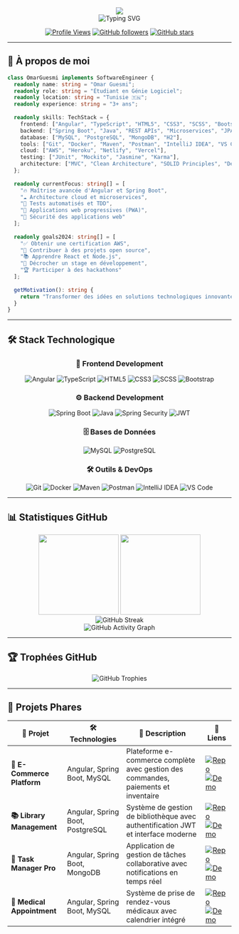 <div align="center">
  <img src="https://capsule-render.vercel.app/api?type=waving&color=0:667eea,100:764ba2&height=300&section=header&text=Omar%20Guesmi&fontSize=50&fontColor=fff&animation=fadeIn&fontAlignY=38&desc=Software%20Engineering%20Student%20%7C%20Full-Stack%20Developer&descAlignY=51&descAlign=50"/>
</div>

<div align="center">
  <img src="https://readme-typing-svg.herokuapp.com?font=Fira+Code&size=22&duration=3000&pause=1000&color=667EEA&center=true&vCenter=true&multiline=true&width=600&height=100&lines=Passionn%C3%A9+par+le+d%C3%A9veloppement+web;Angular+%2B+Spring+Boot+Expert;Toujours+en+qu%C3%AAte+d'innovation;Cr%C3%A9ateur+d'applications+performantes" alt="Typing SVG" />
</div>

<div align="center">
  
  [![Profile Views](https://komarev.com/ghpvc/?username=omarguesmi&color=667eea&style=for-the-badge&label=VISITEURS+DU+PROFIL)](https://github.com/omarguesmi)
  [![GitHub followers](https://img.shields.io/github/followers/omarguesmi?color=667eea&style=for-the-badge&logo=github&label=FOLLOWERS)](https://github.com/omarguesmi)
  [![GitHub stars](https://img.shields.io/github/stars/omarguesmi?color=667eea&style=for-the-badge&logo=github&label=STARS)](https://github.com/omarguesmi)
  
</div>

---

## 🚀 À propos de moi

```typescript
class OmarGuesmi implements SoftwareEngineer {
  readonly name: string = "Omar Guesmi";
  readonly role: string = "Étudiant en Génie Logiciel";
  readonly location: string = "Tunisie 🇹🇳";
  readonly experience: string = "3+ ans";
  
  readonly skills: TechStack = {
    frontend: ["Angular", "TypeScript", "HTML5", "CSS3", "SCSS", "Bootstrap", "Material UI"],
    backend: ["Spring Boot", "Java", "REST APIs", "Microservices", "JPA/Hibernate"],
    database: ["MySQL", "PostgreSQL", "MongoDB", "H2"],
    tools: ["Git", "Docker", "Maven", "Postman", "IntelliJ IDEA", "VS Code"],
    cloud: ["AWS", "Heroku", "Netlify", "Vercel"],
    testing: ["JUnit", "Mockito", "Jasmine", "Karma"],
    architecture: ["MVC", "Clean Architecture", "SOLID Principles", "Design Patterns"]
  };
  
  readonly currentFocus: string[] = [
    "🔥 Maîtrise avancée d'Angular et Spring Boot",
    "☁️ Architecture cloud et microservices",
    "🧪 Tests automatisés et TDD",
    "📱 Applications web progressives (PWA)",
    "🔐 Sécurité des applications web"
  ];
  
  readonly goals2024: string[] = [
    "✅ Obtenir une certification AWS",
    "🔄 Contribuer à des projets open source",
    "📚 Apprendre React et Node.js",
    "🎯 Décrocher un stage en développement",
    "🏆 Participer à des hackathons"
  ];
  
  getMotivation(): string {
    return "Transformer des idées en solutions technologiques innovantes ! 💡";
  }
}
```

---

## 🛠️ Stack Technologique

<div align="center">

### 🎨 Frontend Development
![Angular](https://img.shields.io/badge/Angular-DD0031?style=for-the-badge&logo=angular&logoColor=white)
![TypeScript](https://img.shields.io/badge/TypeScript-007ACC?style=for-the-badge&logo=typescript&logoColor=white)
![HTML5](https://img.shields.io/badge/HTML5-E34F26?style=for-the-badge&logo=html5&logoColor=white)
![CSS3](https://img.shields.io/badge/CSS3-1572B6?style=for-the-badge&logo=css3&logoColor=white)
![SCSS](https://img.shields.io/badge/SCSS-CC6699?style=for-the-badge&logo=sass&logoColor=white)
![Bootstrap](https://img.shields.io/badge/Bootstrap-563D7C?style=for-the-badge&logo=bootstrap&logoColor=white)

### ⚙️ Backend Development
![Spring Boot](https://img.shields.io/badge/Spring_Boot-6DB33F?style=for-the-badge&logo=spring-boot&logoColor=white)
![Java](https://img.shields.io/badge/Java-ED8B00?style=for-the-badge&logo=java&logoColor=white)
![Spring Security](https://img.shields.io/badge/Spring_Security-6DB33F?style=for-the-badge&logo=Spring-Security&logoColor=white)
![JWT](https://img.shields.io/badge/JWT-000000?style=for-the-badge&logo=JSON%20web%20tokens&logoColor=white)

### 🗄️ Bases de Données
![MySQL](https://img.shields.io/badge/MySQL-00000F?style=for-the-badge&logo=mysql&logoColor=white)
![PostgreSQL](https://img.shields.io/badge/PostgreSQL-316192?style=for-the-badge&logo=postgresql&logoColor=white)


### 🛠️ Outils & DevOps
![Git](https://img.shields.io/badge/Git-F05032?style=for-the-badge&logo=git&logoColor=white)
![Docker](https://img.shields.io/badge/Docker-2496ED?style=for-the-badge&logo=docker&logoColor=white)
![Maven](https://img.shields.io/badge/Maven-C71A36?style=for-the-badge&logo=Apache%20Maven&logoColor=white)
![Postman](https://img.shields.io/badge/Postman-FF6C37?style=for-the-badge&logo=Postman&logoColor=white)
![IntelliJ IDEA](https://img.shields.io/badge/IntelliJ_IDEA-000000.svg?style=for-the-badge&logo=intellij-idea&logoColor=white)
![VS Code](https://img.shields.io/badge/Visual_Studio_Code-0078D4?style=for-the-badge&logo=visual%20studio%20code&logoColor=white)


</div>

---

## 📊 Statistiques GitHub

<div align="center">
  <img height="180em" src="https://github-readme-stats.vercel.app/api?username=omarguesmi&show_icons=true&theme=gradient&include_all_commits=true&count_private=true&hide_border=true&bg_color=0d1117&title_color=667eea&icon_color=667eea&text_color=ffffff"/>
  <img height="180em" src="https://github-readme-stats.vercel.app/api/top-langs/?username=omarguesmi&layout=compact&langs_count=8&theme=gradient&hide_border=true&bg_color=0d1117&title_color=667eea&text_color=ffffff"/>
</div>

<div align="center">
  <img src="https://github-readme-streak-stats.herokuapp.com/?user=omarguesmi&theme=dark&hide_border=true&background=0d1117&stroke=667eea&ring=667eea&fire=667eea&currStreakLabel=667eea" alt="GitHub Streak"/>
</div>

<div align="center">
  <img src="https://github-readme-activity-graph.vercel.app/graph?username=omarguesmi&bg_color=0d1117&color=667eea&line=667eea&point=ffffff&area=true&hide_border=true" alt="GitHub Activity Graph"/>
</div>

---

## 🏆 Trophées GitHub

<div align="center">
  <img src="https://github-profile-trophy.vercel.app/?username=omarguesmi&theme=darkhub&no-frame=true&margin-w=15&margin-h=15&column=7" alt="GitHub Trophies"/>
</div>

---

## 🚀 Projets Phares

<div align="center">

| 🎯 Projet | 🛠️ Technologies | 📝 Description | 🔗 Liens |
|-----------|------------------|-----------------|-----------|
| **🏪 E-Commerce Platform** | Angular, Spring Boot, MySQL | Plateforme e-commerce complète avec gestion des commandes, paiements et inventaire | [![Repo](https://img.shields.io/badge/Repo-181717?style=flat&logo=github)](https://github.com/omarguesmi/ecommerce) [![Demo](https://img.shields.io/badge/Demo-667eea?style=flat&logo=vercel)](https://ecommerce-demo.vercel.app) |
| **📚 Library Management** | Angular, Spring Boot, PostgreSQL | Système de gestion de bibliothèque avec authentification JWT et interface moderne | [![Repo](https://img.shields.io/badge/Repo-181717?style=flat&logo=github)](https://github.com/omarguesmi/library-management) [![Demo](https://img.shields.io/badge/Demo-667eea?style=flat&logo=netlify)](https://library-demo.netlify.app) |
| **💼 Task Manager Pro** | Angular, Spring Boot, MongoDB | Application de gestion de tâches collaborative avec notifications en temps réel | [![Repo](https://img.shields.io/badge/Repo-181717?style=flat&logo=github)](https://github.com/omarguesmi/task-manager) [![Demo](https://img.shields.io/badge/Demo-667eea?style=flat&logo=heroku)](https://task-manager-pro.herokuapp.com) |
| **🏥 Medical Appointment** | Angular, Spring Boot, MySQL | Système de prise de rendez-vous médicaux avec calendrier intégré | [![Repo](https://img.shields.io/badge/Repo-181717?style=flat&logo=github)](https://github.com/omarguesmi/medical-app) [![Demo](https://img.shields.io/badge/Demo-667eea?style=flat&logo=aws)](https://medical-app.aws.com) |

</div>
